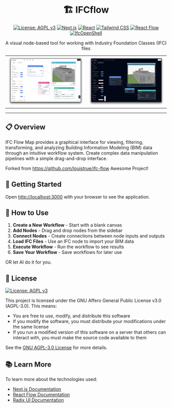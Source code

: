 <div align="center">

# 🏗️ IFCflow

[![License: AGPL v3](https://img.shields.io/badge/License-AGPL_v3-blue.svg)](https://www.gnu.org/licenses/agpl-3.0)
[![Next.js](https://img.shields.io/badge/Next.js-14.2.0-black?logo=next.js)](https://nextjs.org/)
[![React](https://img.shields.io/badge/React-18.2.0-61DAFB?logo=react)](https://reactjs.org/)
[![Tailwind CSS](https://img.shields.io/badge/Tailwind_CSS-3.3.0-38B2AC?logo=tailwind-css)](https://tailwindcss.com/)
[![React Flow](https://img.shields.io/badge/React_Flow-11.10.4-ff0072)](https://reactflow.dev/)
[![IfcOpenShell](https://img.shields.io/badge/IfcOpenShell-0.8.1-blue)](https://ifcopenshell.org/)

<p>A visual node-based tool for working with Industry Foundation Classes (IFC) files</p>

</div>

<table>
<tr>
<td width="50%">
<img src="docs/assets/ui_light.png" alt="IFC Flow Map Light Theme" title="Light Theme"/>
</td>
<td width="50%">
<img src="docs/assets/ui_dark.png" alt="IFC Flow Map Dark Theme" title="Dark Theme"/>
</td>
</tr>
</table>

---

## 📋 Overview

IFC Flow Map provides a graphical interface for viewing, filtering, transforming, and analyzing Building Information Modeling (BIM) data through an intuitive workflow system. Create complex data manipulation pipelines with a simple drag-and-drop interface.

Forked from https://github.com/louistrue/ifc-flow
Awesome Project!

## 🚀 Getting Started

Open [http://localhost:3000](http://localhost:3000) with your browser to see the application.

## 📖 How to Use

1. **Create a New Workflow** - Start with a blank canvas
2. **Add Nodes** - Drag and drop nodes from the sidebar
3. **Connect Nodes** - Create connections between node inputs and outputs
4. **Load IFC Files** - Use an IFC node to import your BIM data
6. **Execute Workflow** - Run the workflow to see results
7. **Save Your Workflow** - Save workflows for later use

OR let AI do it for you.

## 📜 License

[![License: AGPL v3](https://img.shields.io/badge/License-AGPL_v3-blue.svg)](https://www.gnu.org/licenses/agpl-3.0)

This project is licensed under the GNU Affero General Public License v3.0 (AGPL-3.0). This means:

- You are free to use, modify, and distribute this software
- If you modify the software, you must distribute your modifications under the same license
- If you run a modified version of this software on a server that others can interact with, you must make the source code available to them

See the [GNU AGPL-3.0 License](https://www.gnu.org/licenses/agpl-3.0.en.html) for more details.

## 📚 Learn More

To learn more about the technologies used:

- [Next.js Documentation](https://nextjs.org/docs)
- [React Flow Documentation](https://reactflow.dev/docs/introduction/)
- [Radix UI Documentation](https://www.radix-ui.com/docs/primitives/overview/introduction)